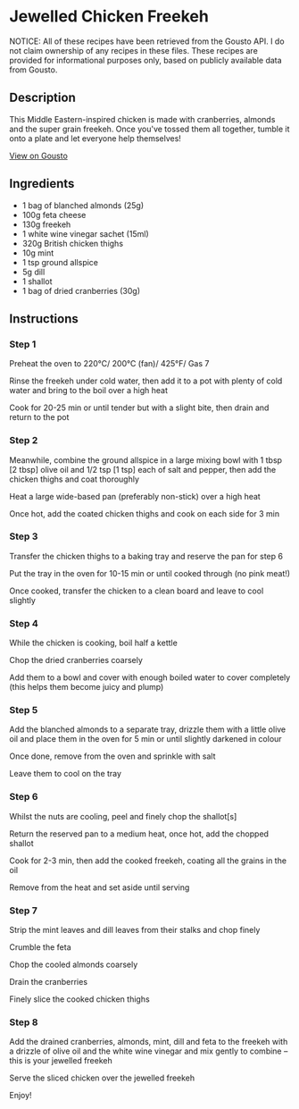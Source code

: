 # Jewelled Chicken Freekeh 

NOTICE: All of these recipes have been retrieved from the Gousto API. I do not claim ownership of any recipes in these files. These recipes are provided for informational purposes only, based on publicly available data from Gousto.

## Description

This Middle Eastern-inspired chicken is made with cranberries, almonds and the super grain freekeh. Once you've tossed them all together, tumble it onto a plate and let everyone help themselves!

[View on Gousto](https://www.gousto.co.uk/recipes/cookbook/jewelled-chicken-freekeh)

## Ingredients

- 1 bag of blanched almonds (25g)
- 100g feta cheese
- 130g freekeh
- 1 white wine vinegar sachet (15ml)
- 320g British chicken thighs
- 10g mint 
- 1 tsp ground allspice 
- 5g dill
- 1 shallot 
- 1 bag of dried cranberries (30g) 

## Instructions


### Step 1

Preheat the oven to 220°C/ 200°C (fan)/ 425°F/ Gas 7

Rinse the freekeh under cold water, then add it to a pot with plenty of cold water and bring to the boil over a high heat

Cook for 20-25 min or until tender but with a slight bite, then drain and return to the pot


### Step 2

Meanwhile, combine the ground allspice in a large mixing bowl with 1 tbsp <span class="text-danger">[2 tbsp]</span> olive oil and 1/2 tsp <span class="text-danger">[1 tsp]</span> each of salt and pepper, then add the chicken thighs and coat thoroughly

Heat a large wide-based pan (preferably non-stick) over a high heat

Once hot, add the coated chicken thighs and cook on each side for 3 min


### Step 3

Transfer the chicken thighs to a baking tray and reserve the pan for step 6

Put the tray in the oven for 10-15 min or until cooked through (no pink meat!)

Once cooked, transfer the chicken to a clean board and leave to cool slightly


### Step 4

While the chicken is cooking, boil half a kettle

Chop the dried cranberries coarsely

Add them to a bowl and cover with enough boiled water to cover completely (this helps them become juicy and plump)


### Step 5

Add the blanched almonds to a separate tray, drizzle them with a little olive oil and place them in the oven for 5 min or until slightly darkened in colour

Once done, remove from the oven and sprinkle with salt

Leave them to cool on the tray


### Step 6

Whilst the nuts are cooling, peel and finely chop the shallot<span class="text-danger">[s]</span>

Return the reserved pan to a medium heat, once hot, add the chopped shallot

Cook for 2-3 min, then add the cooked freekeh, coating all the grains in the oil

Remove from the heat and set aside until serving


### Step 7

Strip the mint leaves and dill leaves from their stalks and chop finely

Crumble the feta

Chop the cooled almonds coarsely

Drain the cranberries

Finely slice the cooked chicken thighs

### Step 8

Add the drained cranberries, almonds, mint, dill and feta to the freekeh with a drizzle of olive oil and the white wine vinegar and mix gently to combine – this is your jewelled freekeh

Serve the sliced chicken over the jewelled freekeh

Enjoy!

